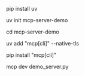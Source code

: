 pip install uv

uv init mcp-server-demo

cd mcp-server-demo

uv add "mcp[cli]" --native-tls

pip install "mcp[cli]"

mcp dev demo_server.py
